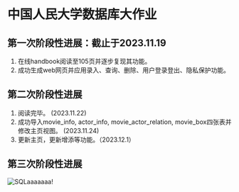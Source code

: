 # 中国人民大学数据库大作业
## 第一次阶段性进展：截止于2023.11.19
1. 在线handbook阅读至105页并逐步复现其功能。
2. 成功生成web网页并应用录入、查询、删除、用户登录登出、隐私保护功能。
## 第二次阶段性进展
1. 阅读完毕。 (2023.11.22)
2. 成功导入movie_info, actor_info, movie_actor_relation, movie_box四张表并修改主页视图。 (2023.11.24)
3. 更新主页，更新增添等功能。（2023.12.1）
## 第三次阶段性进展



![SQLaaaaaaa!](https://github.com/silver-cavalier/silver-cavalier.github.com/assets/150137255/06a46922-bbc1-4482-9785-940482d25578)
